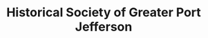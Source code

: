 ---
layout: repo
title: "Historical Society of Greater Port Jefferson"
id: 21938
permalink: repos/21938/
---
